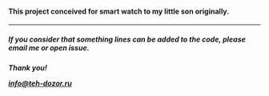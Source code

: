 #### This project conceived for smart watch to my little son originally.
***
#####    If you consider that something lines can be added to the code, please email me or open issue.
***Thank you!***

***[info@teh-dozor.ru](info@teh-dozor.ru)***

